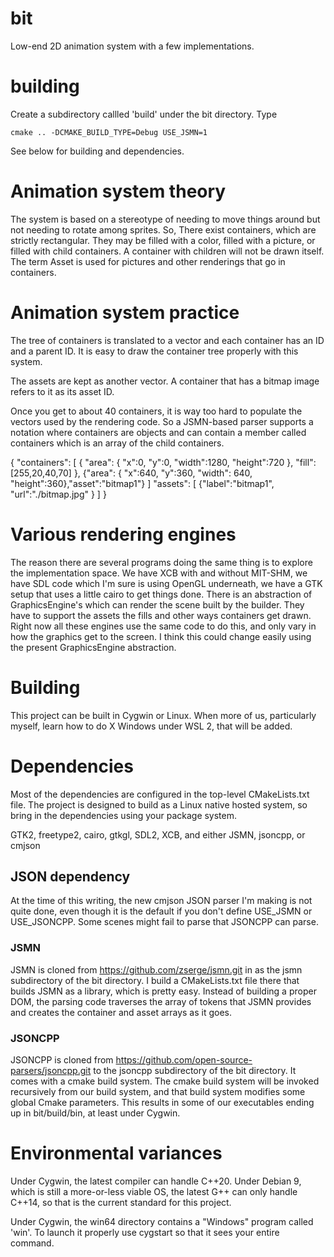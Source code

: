 # bit
Low-end 2D animation system with a few implementations.

# building
Create a subdirectory callled 'build' under the bit directory.
Type

    cmake .. -DCMAKE_BUILD_TYPE=Debug USE_JSMN=1

See below for building and dependencies.

# Animation system theory
The system is based on a stereotype of needing to move things around but not needing to rotate among sprites. So,
There exist containers, which are strictly rectangular. They may be filled with a color, filled with a picture,
or filled with child containers. A container with children will not be drawn itself. The term Asset is used for pictures
and other renderings that go in containers.

# Animation system practice
The tree of containers is translated to a vector and each container has an ID and a parent ID. It is easy to draw the
container tree properly with this system.

The assets are kept as another vector. A container that has a bitmap image refers to it as its asset ID.

Once you get to about 40 containers, it is way too hard to populate the vectors used by the rendering code.
So a JSMN-based parser supports a notation where containers are objects and can contain a member called
containers which is an array of the child containers.


   {
     "containers": [ { "area": { "x":0, "y":0, "width":1280, "height":720 }, "fill":[255,20,40,70] },
                     {"area": { "x":640, "y":360, "width": 640, "height":360},"asset":"bitmap1"}
                ]
     "assets": [ {"label":"bitmap1", "url":"./bitmap.jpg" } ]
   }

# Various rendering engines
The reason there are several programs doing the same thing is to explore the implementation space. We have XCB with and without MIT-SHM, we have SDL code which I'm sure is using OpenGL underneath, we have a GTK setup that uses a little cairo to get things done. There is an abstraction of GraphicsEngine's which can render the scene built by the builder. They have to support the assets the fills and other ways containers get drawn. Right now all these engines use the same code to do this, and only vary in how the graphics get to the screen. I think this could change easily using the present GraphicsEngine abstraction.

# Building
This project can be built in Cygwin or Linux. When more of us, particularly myself, learn how to do X Windows under WSL 2, that will be added.

# Dependencies
Most of the dependencies are configured in the top-level CMakeLists.txt file. The project is designed to build
as a Linux native hosted system, so bring in the dependencies using your package system.

GTK2, freetype2, cairo, gtkgl, SDL2, XCB, and either JSMN, jsoncpp, or cmjson

## JSON dependency
At the time of this writing, the new cmjson JSON parser I'm making is not quite done, even though it is the default
if you don't define USE_JSMN or USE_JSONCPP. Some scenes might fail to parse that JSONCPP can parse.

### JSMN
JSMN is cloned from https://github.com/zserge/jsmn.git in as the jsmn subdirectory of the bit directory. I build a CMakeLists.txt file there that builds JSMN as a
library, which is pretty easy. Instead of building a proper DOM, the parsing code traverses the array of tokens that JSMN provides
and creates the container and asset arrays as it goes.

### JSONCPP
JSONCPP is cloned from https://github.com/open-source-parsers/jsoncpp.git to the jsoncpp subdirectory of the bit directory. It comes with a cmake build system. The cmake build system
will be invoked recursively from our build system, and that build system modifies some global Cmake parameters. This results in some of our executables ending up in bit/build/bin, at least under Cygwin.

# Environmental variances
Under Cygwin, the latest compiler can handle C++20. Under Debian 9, which is still a more-or-less viable OS, the latest G++ can only handle C++14, so that is the current
standard for this project.

Under Cygwin, the win64 directory contains a "Windows" program called 'win'. To launch it properly use cygstart so that it sees your entire command. 
